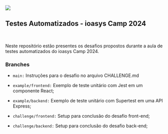 <img src="https://media.discordapp.net/attachments/1192110717126582273/1232773195153674361/Testes_Automatizados_2.png?ex=662aad01&is=66295b81&hm=023f4bddd9d32326a50728d81ad9d71e8669cd30c243c1be65591cfc415d1d66&=&format=webp&quality=lossless&width=1079&height=359" />

## Testes Automatizados - ioasys Camp 2024

<br />

<p>
    Neste repositório estão presentes os desafios propostos durante a aula de
    testes automatizados do ioasys Camp 2024.
</p>

### Branches

- `main:` Instruções para o desafio no arquivo CHALLENGE.md

- `example/frontend:` Exemplo de teste unitário com Jest em um componente React;

- `example/backend:` Exemplo de teste unitário com Supertest em uma API Express;

- `challenge/frontend:` Setup para conclusão do desafio front-end;

- `challenge/backend:` Setup para conclusão do desafio back-end;
